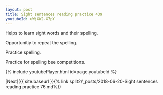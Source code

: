 ```yaml
---
layout: post
title: Sight sentences reading practice 439
youtubeId: uWjGW2-X7pY
---
```

 
 
Helps to learn sight words and their spelling.

Opportunitiy to repeat the spelling. 

Practice spelling. 
 
Practice for spelling bee competitions. 
 
{% include youtubePlayer.html id=page.youtubeId %}
 
 

[Next]({{ site.baseurl }}{% link  split2/_posts/2018-06-20-Sight sentences reading practice 76.md%})
 
